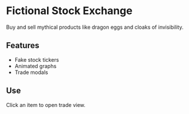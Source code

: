 # Fictional Stock Exchange

Buy and sell mythical products like dragon eggs and cloaks of invisibility.

## Features
- Fake stock tickers
- Animated graphs
- Trade modals

## Use
Click an item to open trade view.
